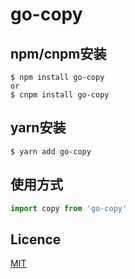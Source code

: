 # go-copy

## npm/cnpm安装
```
$ npm install go-copy
or
$ cnpm install go-copy

```

## yarn安装
```
$ yarn add go-copy
```

## 使用方式

```js
import copy from 'go-copy'
```


## Licence

[MIT](https://github.com/DremyGit/easy-copy/blob/master/LICENSE)

